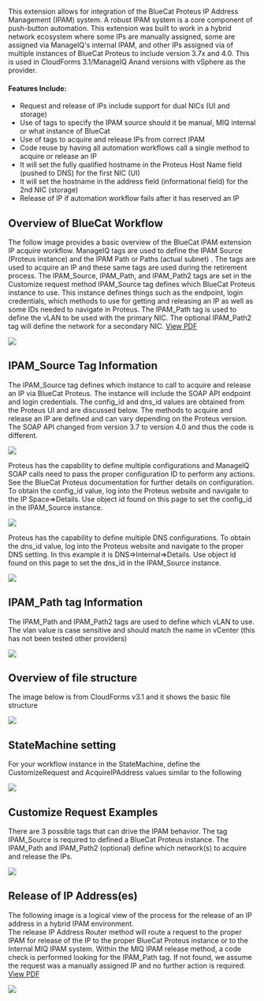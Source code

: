 This extension allows for integration of the BlueCat Proteus IP Address Management (IPAM) system.  A robust IPAM 
system is a core component of push-button automation.   This extension was built to work in a hybrid network ecosystem 
where some IPs are manually assigned, some are assigned via ManageIQ's internal IPAM, and other IPs assigned via of 
multiple instances of BlueCat Proteus to include version 3.7x and 4.0.  This is used in CloudForms 3.1/ManageIQ 
Anand versions with vSphere as the provider.

#### Features Include:
- Request and release of IPs include support for dual NICs (UI and storage)
- Use of tags to specify the IPAM source should it be manual, MIQ internal or what instance of BlueCat
- Use of tags to acquire and release IPs from correct IPAM
- Code reuse by having all automation workflows call a single method to acquire or release an IP
- It will set the fully qualified hostname in the Proteus Host Name field (pushed to DNS) for the first NIC (UI) 
- It will set the hostname in the address field (informational field) for the 2nd NIC (storage)
- Release of IP if automation workflow fails after it has reserved an IP


## Overview of BlueCat Workflow

The follow image provides a basic overview of the BlueCat IPAM extension IP acquire workflow.   ManageIQ tags are used 
to define the IPAM Source (Proteus instance) and the IPAM Path or Paths (actual subnet) .  The tags are used to acquire 
an IP and these same tags are used during the retirement process.  The IPAM_Source, IPAM_Path, and IPAM_Path2 tags 
are set in the Customize request method   IPAM_Source tag defines which BlueCat Proteus instance to use.  This 
instance defines things such as the endpoint, login credentials, which methods to use for getting and releasing an IP 
as well as some IDs needed to navigate in Proteus.  The IPAM_Path tag is used to define the vLAN to be used with the 
primary NIC.  The optional IPAM_Path2 tag will define the network for a secondary NIC.  [View PDF](images/IPAM_Workflow.pdf)

![](images/BC_IPAM_Workflow.png)


## IPAM_Source Tag Information

The IPAM_Source tag defines which instance to call to acquire and release an IP via BlueCat Proteus.  The instance 
will include the SOAP API endpoint and login credentials.  The config_id and dns_id values are obtained from the 
Proteus UI and are discussed below.  The methods to acquire and release an IP are defined and can vary depending on 
the Proteus version.  The SOAP API changed from version 3.7 to version 4.0 and thus the code is different.

![](images/IPAM_Source.png)


Proteus has the capability to define multiple configurations and ManageIQ SOAP calls need to pass the proper 
configuration ID to perform any actions.  See the BlueCat Proteus documentation for further details on configuration.  
To obtain the config_id value, log into the Proteus website and navigate to the IP Space=>Details.  Use object id found 
on this page to set the config_id in the IPAM_Source instance.   

![](images/BC_Global_ID.png)


Proteus has the capability to define multiple DNS configurations.  To obtain the dns_id value, log into the Proteus 
website and navigate to the proper DNS setting.  In this example it is DNS=>Internal=>Details.  Use object id found 
on this page to set the dns_id in the IPAM_Source instance.   

![](images/BC_DNS_ID.png)


## IPAM_Path tag Information
The IPAM_Path and IPAM_Path2 tags are used to define which vLAN to use.  The vlan value is case sensitive and should 
match the name in vCenter (this has  not been tested other providers)

![](images/IPAM_Path.png)


## Overview of file structure

The image below is from CloudForms v3.1 and it shows the basic file structure

![](images/Nav_Tree.png)


## StateMachine setting

For your workflow instance in the StateMachine, define the CustomizeRequest and AcquireIPAddress values 
similar to the following

![](images/Instance_Setting.png)


## Customize Request Examples

There are 3 possible tags that can drive the IPAM behavior.   The tag IPAM_Source is required to defined a BlueCat 
Proteus instance.  The IPAM_Path and IPAM_Path2 (optional) define which network(s) to acquire and release the IPs. 

![](images/CustomizeRequest.png)


## Release of IP Address(es)

The following image is a logical view of the process for the release of an IP address in a hybrid IPAM environment.  
The release IP Address Router method will route a request to the proper IPAM for release of the IP to the proper 
BlueCat Proteus instance or to the Internal MIQ IPAM system.  Within the MIQ IPAM release method, a code check is 
performed looking for the IPAM_Path tag.  If not found, we assume the request was a manually assigned IP and no 
further action is required.  [View PDF](images/IPAM_Workflow.pdf)

![](images/Release_IPAM_Workflow.png)








